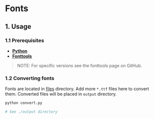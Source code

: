 # Fonts

## 1. Usage

### 1.1 Prerequisites

- [**Python**](https://www.python.org/)
- [**Fonttools**](https://github.com/fonttools/fonttools)

> NOTE: For specific versions see the fonttools page on GitHub.

### 1.2 Converting fonts

Fonts are located in [files](./files) directory. Add more `*.ttf` files here to convert them. Converted files will be placed in `output` directory.

```sh
python convert.py

# See ./output directory
```
